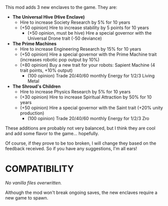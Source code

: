 This mod adds 3 new enclaves to the game. They are:

* **The Universal Hive (Hive Enclave)**
  * Hire to increase Society Research by 5% for 10 years
  * (+50 opinion) Hire to increase stability by 5 points for 10 years
	* (+50 opinion, must be hive) Hire a special governor with the Universal Drone trait (-50 deviance)
* **The Prime Machines**
  * Hire to increase Engineering Research by 15% for 10 years
  * (+50 opinion) Hire a special governor with the Prime Machine trait (increases robotic pop output by 10%)
  * (+80 opinion) Buy a new trait for your robots: Sapient Machine (4 trait points, +10% output)
	* (100 opinion) Trade 20/40/60 monthly Energy for 1/2/3 Living Metal
* **The Shroud's Children**
  * Hire to increase Physics Research by 5% for 10 years
  * (+30 opinion) Hire to increase Spiritual Attraction by 50% for 10 years
  * (+50 opinion) Hire a special governor with the Saint trait (+20% unity production)
	* (100 opinion) Trade 20/40/60 monthly Energy for 1/2/3 Zro

These additions are probably not very balanced, but I think they are cool and add some flavor to the game... hopefully.

Of course, if they prove to be too broken, I will change they based on the feedback received. So if you have any suggestions, I'm all ears!

# COMPATIBILITY
*No vanilla files overwritten.*

Although the mod won't break ongoing saves, the new enclaves require a new game to spawn.

